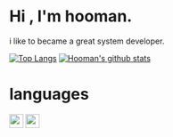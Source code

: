 # Hi , I'm hooman. 

i like to became a great system developer.


[![Top Langs](https://github-readme-stats.vercel.app/api/top-langs/?username=hoomanist)](https://github.com/anuraghazra/github-readme-stats)
[![Hooman's github stats](https://github-readme-stats.vercel.app/api?username=hoomanist)](https://github.com/anuraghazra/github-readme-stats)

# languages
<p>
  <img src="https://devicon.dev/devicon.git/icons/c/c-original.svg" width="25px" height="25px"/>
  <img src="https://devicon.dev/devicon.git/icons/python/python-original.svg" width="25px" height="25px"/>

</p>

